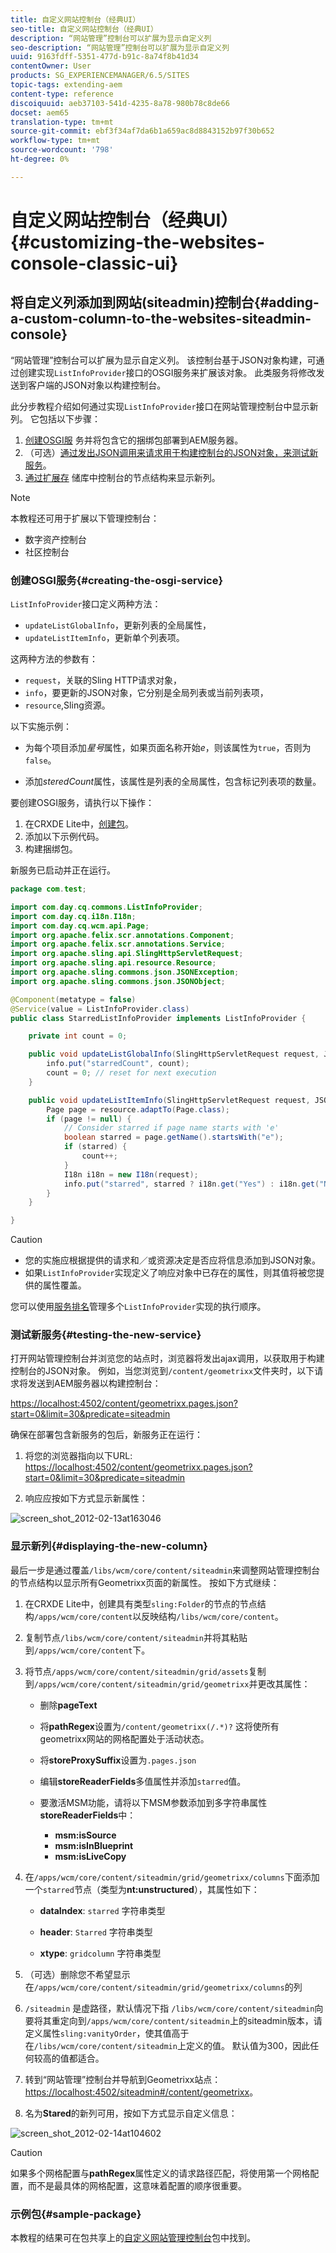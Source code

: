 ```yaml
---
title: 自定义网站控制台（经典UI）
seo-title: 自定义网站控制台（经典UI）
description: “网站管理”控制台可以扩展为显示自定义列
seo-description: “网站管理”控制台可以扩展为显示自定义列
uuid: 9163fdff-5351-477d-b91c-8a74f8b41d34
contentOwner: User
products: SG_EXPERIENCEMANAGER/6.5/SITES
topic-tags: extending-aem
content-type: reference
discoiquuid: aeb37103-541d-4235-8a78-980b78c8de66
docset: aem65
translation-type: tm+mt
source-git-commit: ebf3f34af7da6b1a659ac8d8843152b97f30b652
workflow-type: tm+mt
source-wordcount: '798'
ht-degree: 0%

---
```



# 自定义网站控制台（经典UI）{#customizing-the-websites-console-classic-ui}

## 将自定义列添加到网站(siteadmin)控制台{#adding-a-custom-column-to-the-websites-siteadmin-console}

“网站管理”控制台可以扩展为显示自定义列。 该控制台基于JSON对象构建，可通过创建实现`ListInfoProvider`接口的OSGI服务来扩展该对象。 此类服务将修改发送到客户端的JSON对象以构建控制台。

此分步教程介绍如何通过实现`ListInfoProvider`接口在网站管理控制台中显示新列。 它包括以下步骤：

1. [创建OSGI服](#creating-the-osgi-service) 务并将包含它的捆绑包部署到AEM服务器。
1. （可选）[通过发出JSON调用来请求用于构建控制台的JSON对象，来测试新服务](#testing-the-new-service)。
1. [通过扩展存](#displaying-the-new-column) 储库中控制台的节点结构来显示新列。

>[!NOTE]
>
>本教程还可用于扩展以下管理控制台：
>
>* 数字资产控制台
>* 社区控制台

>



### 创建OSGI服务{#creating-the-osgi-service}

`ListInfoProvider`接口定义两种方法：

* `updateListGlobalInfo`，更新列表的全局属性，
* `updateListItemInfo`，更新单个列表项。

这两种方法的参数有：

* `request`，关联的Sling HTTP请求对象，
* `info`，要更新的JSON对象，它分别是全局列表或当前列表项，
* `resource`,Sling资源。

以下实施示例：

* 为每个项目添加&#x200B;*星号*&#x200B;属性，如果页面名称开始&#x200B;*e*，则该属性为`true`，否则为`false`。

* 添加&#x200B;*steredCount*&#x200B;属性，该属性是列表的全局属性，包含标记列表项的数量。

要创建OSGI服务，请执行以下操作：

1. 在CRXDE Lite中，[创建包](/help/sites-developing/developing-with-crxde-lite.md#managing-a-bundle)。
1. 添加以下示例代码。
1. 构建捆绑包。

新服务已启动并正在运行。

```java
package com.test;

import com.day.cq.commons.ListInfoProvider;
import com.day.cq.i18n.I18n;
import com.day.cq.wcm.api.Page;
import org.apache.felix.scr.annotations.Component;
import org.apache.felix.scr.annotations.Service;
import org.apache.sling.api.SlingHttpServletRequest;
import org.apache.sling.api.resource.Resource;
import org.apache.sling.commons.json.JSONException;
import org.apache.sling.commons.json.JSONObject;

@Component(metatype = false)
@Service(value = ListInfoProvider.class)
public class StarredListInfoProvider implements ListInfoProvider {

    private int count = 0;

    public void updateListGlobalInfo(SlingHttpServletRequest request, JSONObject info, Resource resource) throws JSONException {
        info.put("starredCount", count);
        count = 0; // reset for next execution
    }

    public void updateListItemInfo(SlingHttpServletRequest request, JSONObject info, Resource resource) throws JSONException {
        Page page = resource.adaptTo(Page.class);
        if (page != null) {
            // Consider starred if page name starts with 'e'
            boolean starred = page.getName().startsWith("e");
            if (starred) {
                count++;
            }
            I18n i18n = new I18n(request);
            info.put("starred", starred ? i18n.get("Yes") : i18n.get("No"));
        }
    }

}
```

>[!CAUTION]
>
>* 您的实施应根据提供的请求和／或资源决定是否应将信息添加到JSON对象。
>* 如果`ListInfoProvider`实现定义了响应对象中已存在的属性，则其值将被您提供的属性覆盖。

>
>  
您可以使用[服务排名](https://www.osgi.org/javadoc/r2/org/osgi/framework/Constants.html#SERVICE_RANKING)管理多个`ListInfoProvider`实现的执行顺序。

### 测试新服务{#testing-the-new-service}

打开网站管理控制台并浏览您的站点时，浏览器将发出ajax调用，以获取用于构建控制台的JSON对象。 例如，当您浏览到`/content/geometrixx`文件夹时，以下请求将发送到AEM服务器以构建控制台：

[https://localhost:4502/content/geometrixx.pages.json?start=0&amp;limit=30&amp;predicate=siteadmin](https://localhost:4502/content/geometrixx.pages.json?start=0&amp;limit=30&amp;predicate=siteadmin)

确保在部署包含新服务的包后，新服务正在运行：

1. 将您的浏览器指向以下URL:
   [https://localhost:4502/content/geometrixx.pages.json?start=0&amp;limit=30&amp;predicate=siteadmin](https://localhost:4502/content/geometrixx.pages.json?start=0&amp;limit=30&amp;predicate=siteadmin)

1. 响应应按如下方式显示新属性：

![screen_shot_2012-02-13at163046](assets/screen_shot_2012-02-13at163046.png)

### 显示新列{#displaying-the-new-column}

最后一步是通过覆盖`/libs/wcm/core/content/siteadmin`来调整网站管理控制台的节点结构以显示所有Geometrixx页面的新属性。 按如下方式继续：

1. 在CRXDE Lite中，创建具有类型`sling:Folder`的节点的节点结构`/apps/wcm/core/content`以反映结构`/libs/wcm/core/content`。

1. 复制节点`/libs/wcm/core/content/siteadmin`并将其粘贴到`/apps/wcm/core/content`下。

1. 将节点`/apps/wcm/core/content/siteadmin/grid/assets`复制到`/apps/wcm/core/content/siteadmin/grid/geometrixx`并更改其属性：

   * 删除&#x200B;**pageText**

   * 将&#x200B;**pathRegex**&#x200B;设置为`/content/geometrixx(/.*)?`
这将使所有geometrixx网站的网格配置处于活动状态。

   * 将&#x200B;**storeProxySuffix**&#x200B;设置为`.pages.json`

   * 编辑&#x200B;**storeReaderFields**&#x200B;多值属性并添加`starred`值。

   * 要激活MSM功能，请将以下MSM参数添加到多字符串属性&#x200B;**storeReaderFields**&#x200B;中：

      * **msm:isSource**
      * **msm:isInBlueprint**
      * **msm:isLiveCopy**

1. 在`/apps/wcm/core/content/siteadmin/grid/geometrixx/columns`下面添加一个`starred`节点（类型为&#x200B;**nt:unstructured**），其属性如下：

   * **dataIndex**: `starred` 字符串类型

   * **header**: `Starred` 字符串类型

   * **xtype**: `gridcolumn` 字符串类型

1. （可选）删除您不希望显示在`/apps/wcm/core/content/siteadmin/grid/geometrixx/columns`的列

1. `/siteadmin` 是虚路径，默认情况下指 `/libs/wcm/core/content/siteadmin`向要将其重定向到`/apps/wcm/core/content/siteadmin`上的siteadmin版本，请定义属性`sling:vanityOrder`，使其值高于在`/libs/wcm/core/content/siteadmin`上定义的值。 默认值为300，因此任何较高的值都适合。

1. 转到“网站管理”控制台并导航到Geometrixx站点：
   [https://localhost:4502/siteadmin#/content/geometrixx](https://localhost:4502/siteadmin#/content/geometrixx)。

1. 名为&#x200B;**Stared**&#x200B;的新列可用，按如下方式显示自定义信息：

![screen_shot_2012-02-14at104602](assets/screen_shot_2012-02-14at104602.png)

>[!CAUTION]
>
>如果多个网格配置与&#x200B;**pathRegex**&#x200B;属性定义的请求路径匹配，将使用第一个网格配置，而不是最具体的网格配置，这意味着配置的顺序很重要。

### 示例包{#sample-package}

本教程的结果可在包共享上的[自定义网站管理控制台](https://localhost:4502/crx/packageshare/index.html/content/marketplace/marketplaceProxy.html?packagePath=/content/companies/public/adobe/packages/helper/customizing-siteadmin)包中找到。
